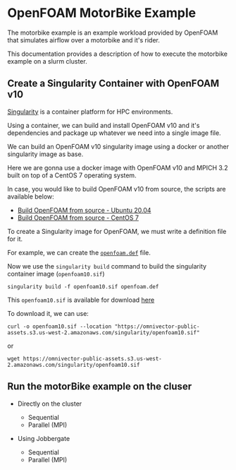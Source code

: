 # OpenFOAM MotorBike Example

The motorbike example is an example workload provided by OpenFOAM that simulates airflow over a motorbike and it's rider.

This documentation provides a description of how to execute the motorbike example on a slurm cluster.


## Create a Singularity Container with OpenFOAM v10

[Singularity](https://docs.sylabs.io/guides/3.10/user-guide/introduction.html) is a container platform for HPC environments. 

Using a container, we can build and install OpenFOAM v10 and it's dependencies and package up whatever we need into a single image file.

We can build an OpenFOAM v10 singularity image using a docker or another singularity image as base.

Here we are gonna use a docker image with OpenFOAM v10 and MPICH 3.2 built on top of a CentOS 7 operating system.

In case, you would like to build OpenFOAM v10 from source, the scripts are available below:

- [Build OpenFOAM from source - Ubuntu 20.04](scripts/build-openfoam-from-source-ubuntu.sh)
- [Build OpenFOAM from source - CentOS 7](scripts/build-openfoam-from-source-centos.sh)

To create a Singularity image for OpenFOAM, we must write a definition file for it.

For example, we can create the [`openfoam.def`](scripts/openfoam.def) file.

Now we use the `singularity build` command to build the singularity container image (`openfoam10.sif`)

`singularity build -f openfoam10.sif openfoam.def`

This `openfoam10.sif` is available for download [here](https://omnivector-public-assets.s3.us-west-2.amazonaws.com/singularity/openfoam10.sif)

To download it, we can use:

`curl -o openfoam10.sif --location "https://omnivector-public-assets.s3.us-west-2.amazonaws.com/singularity/openfoam10.sif"`

or 

`wget https://omnivector-public-assets.s3.us-west-2.amazonaws.com/singularity/openfoam10.sif`


## Run the motorBike example on the cluser

- Directly on the cluster
    - Sequential
    - Parallel (MPI)
    
- Using Jobbergate
    - Sequential
    - Parallel (MPI)

